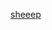 [sheeep](https://user-images.githubusercontent.com/117387631/204898466-56dcf81b-b4b5-4893-af1f-1af640b99a7e.jpeg)
